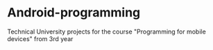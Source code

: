 # Android-programming
Technical University projects for the course "Programming for mobile devices" from 3rd year
